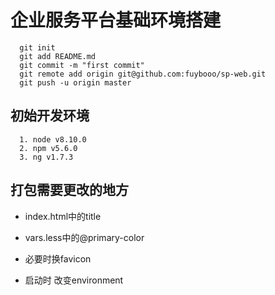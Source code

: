 # 企业服务平台基础环境搭建
```
  git init
  git add README.md
  git commit -m "first commit"
  git remote add origin git@github.com:fuybooo/sp-web.git
  git push -u origin master
```

## 初始开发环境
```
  1. node v8.10.0
  2. npm v5.6.0
  3. ng v1.7.3
```
## 打包需要更改的地方
-  index.html中的title
-  vars.less中的@primary-color
-  必要时换favicon

- 启动时 改变environment
